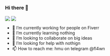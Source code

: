 ### Hi there 👋
<a>
  <img align="center" src="https://github-readme-stats.vercel.app/api/top-langs/?username=flawnn&layout=compact" />
</a>
<a>
  <img align="center" src="https://github-readme-stats.vercel.app/api?username=flawn&count_private=true&show_icons=true" />
</a>

- 🔭 I’m currently working for people on Fiverr
- 🌱 I’m currently learning nothing
- 👯 I’m looking to collaborate on big ideas
- 🤔 I’m looking for help with nothign
- 📫 How to reach me: hmu on telegram @fl4wn

